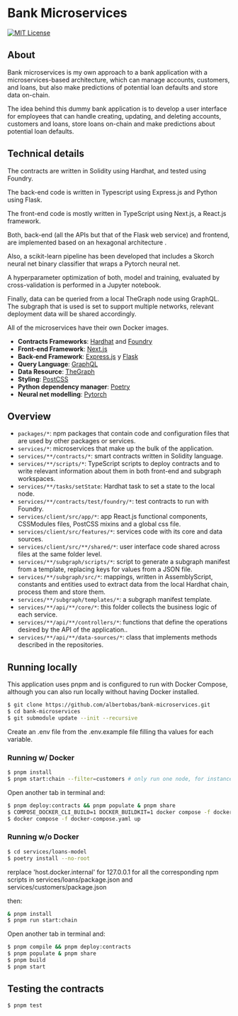 # Bank Microservices

[![MIT License](https://img.shields.io/badge/License-MIT-yellow.svg)](https://github.com/albertobas/bank-microservices/blob/main/LICENSE)

## About

Bank microservices is my own approach to a bank application with a microservices-based architecture, which can manage accounts, customers, and loans, but also make predictions of potential loan defaults and store data on-chain.

The idea behind this dummy bank application is to develop a user interface for employees that can handle creating, updating, and deleting accounts, customers and loans, store loans on-chain and make predictions about potential loan defaults.

## Technical details

The contracts are written in Solidity using Hardhat, and tested using Foundry.

The back-end code is written in Typescript using Express.js and Python using Flask.

The front-end code is mostly written in TypeScript using Next.js, a React.js framework.

Both, back-end (all the APIs but that of the Flask web service) and frontend, are implemented based on an hexagonal architecture .

Also, a scikit-learn pipeline has been developed that includes a Skorch neural net binary classifier that wraps a Pytorch neural net.

A hyperparameter optimization of both, model and training, evaluated by cross-validation is performed in a Jupyter notebook.

Finally, data can be queried from a local TheGraph node using GraphQL. The subgraph that is used is set to support multiple networks, relevant deployment data will be shared accordingly.

All of the microservices have their own Docker images.

- **Contracts Frameworks**: [Hardhat](https://hardhat.org/) and [Foundry](https://getfoundry.sh/)
- **Front-end Framework**: [Next.js](https://nextjs.org/)
- **Back-end Framework**: [Express.js](https://expressjs.com/) y [Flask](https://flask.palletsprojects.com/)
- **Query Language**: [GraphQL](https://graphql.org/)
- **Data Resource**: [TheGraph](https://thegraph.com/)
- **Styling**: [PostCSS](https://postcss.org)
- **Python dependency manager**: [Poetry](https://python-poetry.org/)
- **Neural net modelling**: [Pytorch](https://pytorch.org/)

## Overview

- `packages/*`: npm packages that contain code and configuration files that are used by other packages or services.
- `services/*`: microservices that make up the bulk of the application.
- `services/**/contracts/*`: smart contracts written in Solidity language.
- `services/**/scripts/*`: TypeScript scripts to deploy contracts and to write relevant information about them in both front-end and subgraph workspaces.
- `services/**/tasks/setState`: Hardhat task to set a state to the local node.
- `services/**/contracts/test/foundry/*`: test contracts to run with Foundry.
- `services/client/src/app/*`: app React.js functional components, CSSModules files, PostCSS mixins and a global css file.
- `services/client/src/features/*`: services code with its core and data sources.
- `services/client/src/**/shared/*`: user interface code shared across files at the same folder level.
- `services/**/subgraph/scripts/*`: script to generate a subgraph manifest from a template, replacing keys for values from a JSON file.
- `services/**/subgraph/src/*`: mappings, written in AssemblyScript, constants and entities used to extract data from the local Hardhat chain, process them and store them.
- `services/**/subgraph/templates/*`: a subgraph manifest template.
- `services/**/api/**/core/*`: this folder collects the business logic of each service.
- `services/**/api/**/controllers/*`: functions that define the operations desired by the API of the application..
- `services/**/api/**/data-sources/*`: class that implements methods described in the repositories.

## Running locally

This application uses pnpm and is configured to run with Docker Compose, although you can also run locally without having Docker installed.

```bash
$ git clone https://github.com/albertobas/bank-microservices.git
$ cd bank-microservices
$ git submodule update --init --recursive
```

Create an .env file from the .env.example file filling tha values for each variable.

### Running w/ Docker

```bash
$ pnpm install
$ pnpm start:chain --filter=customers # only run one node, for instance executing the hardhat node from the customers workspace
```

Open another tab in terminal and:

```bash
$ pnpm deploy:contracts && pnpm populate & pnpm share
$ COMPOSE_DOCKER_CLI_BUILD=1 DOCKER_BUILDKIT=1 docker compose -f docker-compose.yaml build
$ docker compose -f docker-compose.yaml up
```

### Running w/o Docker

```bash
$ cd services/loans-model
$ poetry install --no-root
```

rerplace 'host.docker.internal' for 127.0.0.1 for all the corresponding npm scripts in services/loans/package.json and services/customers/package.json

then:

```bash
& pnpm install
$ pnpm run start:chain
```

Open another tab in terminal and:

```bash
$ pnpm compile && pnpm deploy:contracts
$ pnpm populate & pnpm share
$ pnpm build
$ pnpm start
```

## Testing the contracts

```bash
$ pnpm test
```
